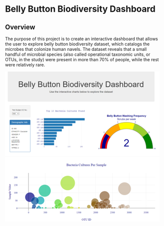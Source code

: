 # Belly Button Biodiversity Dashboard

## Overview
The purpose of this project is to create an interactive dashboard that allows the user to explore belly button biodiversity dataset, which catalogs the microbes that colonize human navels. The dataset reveals that a small handful of microbial species (also called operational taxonomic units, or OTUs, in the study) were present in more than 70% of people, while the rest were relatively rare.

![](image2.png)
![](image3.png)





